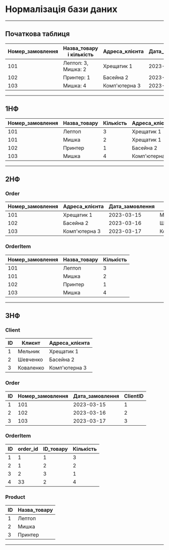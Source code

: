 # Нормалізація бази даних

---

## Початкова таблиця

| Номер_замовлення | Назва_товару і кількість | Адреса_клієнта | Дата_замовлення | Клієнт    |
| ---------------- | ------------------------ | -------------- | --------------- | --------- |
| 101              | Лептоп: 3, Мишка: 2      | Хрещатик 1     | 2023-03-15      | Мельник   |
| 102              | Принтер: 1               | Басейна 2      | 2023-03-16      | Шевченко  |
| 103              | Мишка: 4                 | Комп'ютерна 3  | 2023-03-17      | Коваленко |

---

## 1НФ

| Номер_замовлення | Назва_товару | Кількість | Адреса_клієнта | Дата_замовлення | Клієнт    |
| ---------------- | ------------ | --------- | -------------- | --------------- | --------- |
| 101              | Лептоп       | 3         | Хрещатик 1     | 2023-03-15      | Мельник   |
| 101              | Мишка        | 2         | Хрещатик 1     | 2023-03-15      | Мельник   |
| 102              | Принтер      | 1         | Басейна 2      | 2023-03-16      | Шевченко  |
| 103              | Мишка        | 4         | Комп'ютерна 3  | 2023-03-17      | Коваленко |

---

## 2НФ

### Order

| Номер_замовлення | Адреса_клієнта | Дата_замовлення | Клиєнт    |
| ---------------- | -------------- | --------------- | --------- |
| 101              | Хрещатик 1     | 2023-03-15      | Мельник   |
| 102              | Басейна 2      | 2023-03-16      | Шевченко  |
| 103              | Комп'ютерна 3  | 2023-03-17      | Коваленко |

### OrderItem

| Номер_замовлення | Назва_товару | Кількість |
| ---------------- | ------------ | --------- |
| 101              | Лептоп       | 3         |
| 101              | Мишка        | 2         |
| 102              | Принтер      | 1         |
| 103              | Мишка        | 4         |

---

## 3НФ

### Client

| ID  | Клиєнт    | Адреса_клієнта |
| --- | --------- | -------------- |
| 1   | Мельник   | Хрещатик 1     |
| 2   | Шевченко  | Басейна 2      |
| 3   | Коваленко | Комп'ютерна 3  |

### Order

| ID  | Номер_замовлення | Дата_замовлення | ClientID |
| --- | ---------------- | --------------- | -------- |
| 1   | 101              | 2023-03-15      | 1        |
| 2   | 102              | 2023-03-16      | 2        |
| 3   | 103              | 2023-03-17      | 3        |

### OrderItem

| ID  | order_id | ID_товару | Кількість |
| --- | -------- | --------- | --------- |
| 1   | 1        | 1         | 3         |
| 2   | 1        | 2         | 2         |
| 3   | 2        | 3         | 1         |
| 4   | 33       | 2         | 4         |

### Product

| ID  | Назва_товару |
| --- | ------------ |
| 1   | Лептоп       |
| 2   | Мишка        |
| 3   | Принтер      |

---
